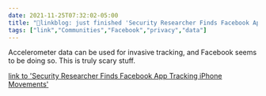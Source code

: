 ```yaml
---
date: 2021-11-25T07:32:02-05:00
title: "🔗linkblog: just finished 'Security Researcher Finds Facebook App Tracking iPhone Movements'"
tags: ["link","Communities","Facebook","privacy","data"]
---
```

Accelerometer data can be used for invasive tracking, and Facebook seems to be doing so. This is truly scary stuff.
 
[link to 'Security Researcher Finds Facebook App Tracking iPhone Movements'](https://www.forbes.com/sites/zakdoffman/2021/10/23/apple-iphone-users-delete-facebook-app-after-new-tracking-warning/?sh=37013fae5930)
